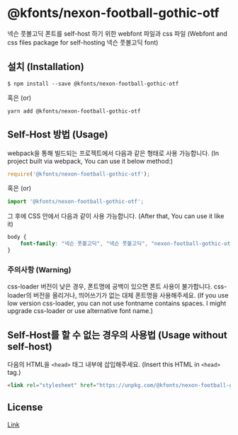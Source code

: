 # @kfonts/nexon-football-gothic-otf

넥슨 풋볼고딕 폰트를 self-host 하기 위한 webfont 파일과 css 파일
(Webfont and css files package for self-hosting 넥슨 풋볼고딕 font)

## 설치 (Installation)

```
$ npm install --save @kfonts/nexon-football-gothic-otf
```

혹은 (or)

```
yarn add @kfonts/nexon-football-gothic-otf
```

## Self-Host 방법 (Usage)

webpack을 통해 빌드되는 프로젝트에서 다음과 같은 형태로 사용 가능합니다.
(In project built via webpack, You can use it below method:)

```js
require('@kfonts/nexon-football-gothic-otf');
```

혹은 (or)

```js
import '@kfonts/nexon-football-gothic-otf';
```

그 후에 CSS 안에서 다음과 같이 사용 가능합니다.
(After that, You can use it like it)

```css
body {
    font-family: "넥슨 풋볼고딕", "넥슨 풋볼고딕", "nexon-football-gothic-otf";
}
```

### 주의사항 (Warning)

css-loader 버전이 낮은 경우, 폰트명에 공백이 있으면 폰트 사용이 불가합니다.
css-loader의 버전을 올리거나, 띄어쓰기가 없는 대체 폰트명을 사용해주세요.
(If you use low version css-loader, you can not use fontname contains spaces.
I might upgrade css-loader or use alternative font name.)

## Self-Host를 할 수 없는 경우의 사용법 (Usage without self-host)

다음의 HTML을 `<head>` 태그 내부에 삽입해주세요.
(Insert this HTML in `<head>` tag.)

```html
<link rel="stylesheet" href="https://unpkg.com/@kfonts/nexon-football-gothic-otf/index.css" />
```

## License

[Link](http://levelup.nexon.com/font/index.aspx)